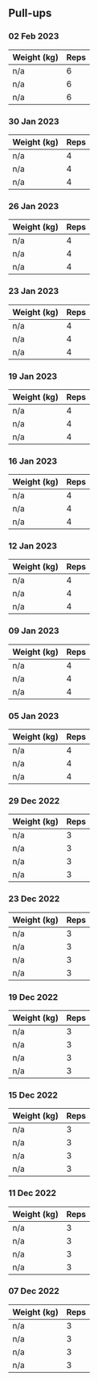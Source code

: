 ## Pull-ups

### 02 Feb 2023

| Weight (kg) | Reps |
| ----------- | ---- |
| n/a | 6 |
| n/a | 6 |
| n/a | 6 |

### 30 Jan 2023

| Weight (kg) | Reps |
| ----------- | ---- |
| n/a | 4 |
| n/a | 4 |
| n/a | 4 |

### 26 Jan 2023

| Weight (kg) | Reps |
| ----------- | ---- |
| n/a | 4 |
| n/a | 4 |
| n/a | 4 |

### 23 Jan 2023

| Weight (kg) | Reps |
| ----------- | ---- |
| n/a | 4 |
| n/a | 4 |
| n/a | 4 |

### 19 Jan 2023

| Weight (kg) | Reps |
| ----------- | ---- |
| n/a | 4 |
| n/a | 4 |
| n/a | 4 |

### 16 Jan 2023

| Weight (kg) | Reps |
| ----------- | ---- |
| n/a | 4 |
| n/a | 4 |
| n/a | 4 |

### 12 Jan 2023

| Weight (kg) | Reps |
| ----------- | ---- |
| n/a | 4 |
| n/a | 4 |
| n/a | 4 |

### 09 Jan 2023

| Weight (kg) | Reps |
| ----------- | ---- |
| n/a | 4 |
| n/a | 4 |
| n/a | 4 |

### 05 Jan 2023

| Weight (kg) | Reps |
| ----------- | ---- |
| n/a | 4 |
| n/a | 4 |
| n/a | 4 |

### 29 Dec 2022

| Weight (kg) | Reps |
| ----------- | ---- |
| n/a | 3 |
| n/a | 3 |
| n/a | 3 |
| n/a | 3 |

### 23 Dec 2022

| Weight (kg) | Reps |
| ----------- | ---- |
| n/a | 3 |
| n/a | 3 |
| n/a | 3 |
| n/a | 3 |

### 19 Dec 2022

| Weight (kg) | Reps |
| ----------- | ---- |
| n/a | 3 |
| n/a | 3 |
| n/a | 3 |
| n/a | 3 |

### 15 Dec 2022

| Weight (kg) | Reps |
| ----------- | ---- |
| n/a | 3 |
| n/a | 3 |
| n/a | 3 |
| n/a | 3 |

### 11 Dec 2022

| Weight (kg) | Reps |
| ----------- | ---- |
| n/a | 3 |
| n/a | 3 |
| n/a | 3 |
| n/a | 3 |

### 07 Dec 2022

| Weight (kg) | Reps |
| ----------- | ---- |
| n/a | 3 |
| n/a | 3 |
| n/a | 3 |
| n/a | 3 |